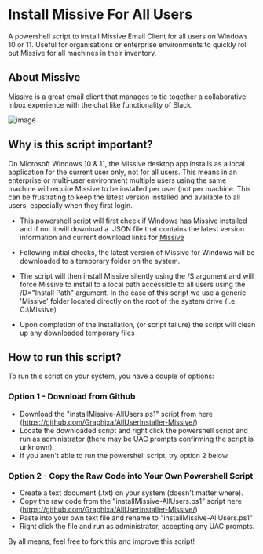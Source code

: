 # Install Missive For All Users
A powershell script to install Missive Email Client for all users on Windows 10 or 11. Useful for organisations or enterprise environments to quickly roll out Missive for all machines in their inventory.

## About Missive
[Missive](https://www.missiveapp.com) is a great email client that manages to tie together a collaborative inbox experience with the chat like functionality of Slack.

![image](https://user-images.githubusercontent.com/2350960/209822715-f82c068e-c682-43b6-906a-68520f1b48b1.png)


## Why is this script important?
On Microsoft Windows 10 & 11, the Missive desktop app installs as a local application for the current user only, not for all users. This means in an enterprise or multi-user environment multiple users using the same machine will require Missive to be installed per user (not per machine. This can be frustrating to keep the latest version installed and available to all users, especially when they first login.

* This powershell script will first check if Windows has Missive installed and if not it will download a .JSON file that contains the latest version information and current download links for [Missive](www.missiveapp.com)

* Following initial checks, the latest version of Missive for Windows will be downloaded to a temporary folder on the system.

* The script will then install Missive silently using the /S argument and will force Missive to install to a local path accessible to all users using the /D="Install Path" argument. In the case of this script we use a generic 'Missive' folder located directly on the root of the system drive (i.e. C:\Missive\)

* Upon completion of the installation, (or script failure) the script will clean up any downloaded temporary files

## How to run this script?

To run this script on your system, you have a couple of options:

### Option 1 - Download from Github
* Download the "installMissive-AllUsers.ps1" script from here (https://github.com/Graphixa/AllUserInstaller-Missive/)
* Locate the downloaded script and right click the powershell script and run as administrator (there may be UAC prompts confirming the script is unknown).
* If you aren't able to run the powershell script, try option 2 below.

### Option 2 - Copy the Raw Code into Your Own Powershell Script
* Create a text document (.txt) on your system (doesn't matter where).
* Copy the raw code from the "installMissive-AllUsers.ps1" script here (https://github.com/Graphixa/AllUserInstaller-Missive/)
* Paste into your own text file and rename to "installMissive-AllUsers.ps1"
* Right click the file and run as administrator, accepting any UAC prompts.

By all means, feel free to fork this and improve this script!

